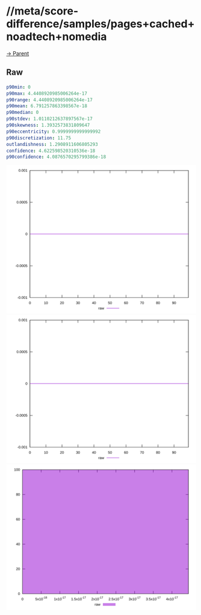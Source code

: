 
# //meta/score-difference/samples/pages+cached+noadtech+nomedia

[→ Parent](../..)


## Raw


```yaml
p90min: 0
p90max: 4.4408920985006264e-17
p90range: 4.4408920985006264e-17
p90mean: 6.791257863398567e-18
p90median: 0
p90stdev: 1.0110212637897567e-17
p90skewness: 1.3932573831809647
p90eccentricity: 0.9999999999999992
p90discretization: 11.75
outlandishness: 1.2908911606805293
confidence: 4.622598520310536e-18
p90confidence: 4.0876570295799386e-18

```

![PLOT: raw-values](./raw/values.svg)![PLOT: raw-sorted](./raw/sorted.svg)![PLOT: raw-histogram](./raw/histogram.svg)
